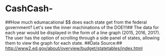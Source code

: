 # CashCash-
##How much edumacational $$ does each state get from the federal government? Let's see the inner machinations of the DOE!!!##
The data for each year would be displayed in the form of a line graph (2015, 2016, 2017). The user has the option of scrolling through a side panel of states, allowing them to view the graph for each state.
##Data Source:##
http://www2.ed.gov/about/overview/budget/statetables/index.html
